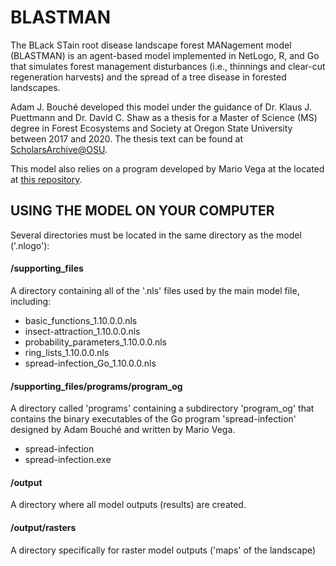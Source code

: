 # BLASTMAN
The BLack STain root disease landscape forest MANagement model (BLASTMAN) is an agent-based model implemented in NetLogo, R, and Go that simulates forest management disturbances (i.e., thinnings and clear-cut regeneration harvests) and the spread of a tree disease in forested landscapes.

Adam J. Bouché developed this model under the guidance of Dr. Klaus J. Puettmann and Dr. David C. Shaw as a thesis for a Master of Science (MS) degree in Forest Ecosystems and Society at Oregon State University between 2017 and 2020. The thesis text can be found at [ScholarsArchive@OSU](https://ir.library.oregonstate.edu/concern/graduate_thesis_or_dissertations/c247f0268?locale=en).

This model also relies on a program developed by Mario Vega at the located at [this repository](https://github.com/mariowhowrites/spread-infection).

## USING THE MODEL ON YOUR COMPUTER
Several directories must be located in the same directory as the model ('.nlogo'):

  #### /supporting_files
  A directory containing all of the '.nls' files used by the main model file, including:

  * basic_functions_1.10.0.0.nls
  * insect-attraction_1.10.0.0.nls
  * probability_parameters_1.10.0.0.nls
  * ring_lists_1.10.0.0.nls
  * spread-infection_Go_1.10.0.0.nls

  #### /supporting_files/programs/program_og
  A directory called 'programs' containing a subdirectory 'program_og' that contains the binary executables of the Go program 'spread-infection' designed by Adam Bouché and written by Mario Vega.
  
  * spread-infection
  * spread-infection.exe

  #### /output
  A directory where all model outputs (results) are created.
  
  #### /output/rasters
  A directory specifically for raster model outputs ('maps' of the landscape)
